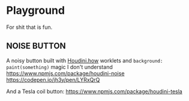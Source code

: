 # Playground

For shit that is fun.

## NOISE BUTTON

A noisy button built with [Houdini.how](https://houdini.how) worklets and `background: paint(something)` magic I don't understand
https://www.npmjs.com/package/houdini-noise
https://codepen.io/jh3y/pen/LYRxQrQ

And a Tesla coil button: https://www.npmjs.com/package/houdini-tesla
